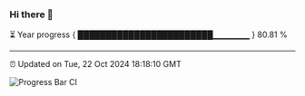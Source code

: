 ### Hi there 👋

⏳ Year progress { ████████████████████████▁▁▁▁▁▁ } 80.81 %

---

⏰ Updated on Tue, 22 Oct 2024 18:18:10 GMT

![Progress Bar CI](https://github.com/liununu/liununu/workflows/Progress%20Bar%20CI/badge.svg)
